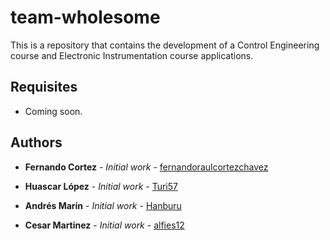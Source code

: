 # team-wholesome

This is a repository that contains the development of a Control Engineering course and Electronic Instrumentation course applications.

## Requisites
* Coming soon.

## Authors

* **Fernando Cortez** - *Initial work* - [fernandoraulcortezchavez](https://github.com/fernandoraulcortezchavez)

* **Huascar López** - *Initial work* - [Turi57](https://github.com/Turi57)

* **Andrés Marín** - *Initial work* - [Hanburu](https://github.com/hanburu)

* **Cesar Martinez** - *Initial work* - [alfies12](https://github.com/alfies12)

